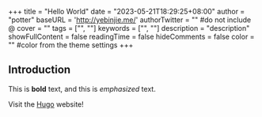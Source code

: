 +++
title = "Hello World"
date = "2023-05-21T18:29:25+08:00"
author = "potter"
baseURL = 'http://yebinjie.me/'
authorTwitter = "" #do not include @
cover = ""
tags = ["", ""]
keywords = ["", ""]
description = "description"
showFullContent = false
readingTime = false
hideComments = false
color = "" #color from the theme settings
+++

## Introduction

This is **bold** text, and this is *emphasized* text.

Visit the [Hugo](https://gohugo.io) website!
